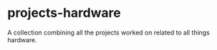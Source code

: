 # projects-hardware

A collection combining all the projects worked on related to all things hardware. 
